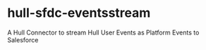 # hull-sfdc-eventsstream
A Hull Connector to stream Hull User Events as Platform Events to Salesforce
